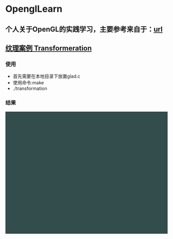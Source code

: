 # OpenglLearn

## 个人关于OpenGL的实践学习，主要参考来自于：[url](https://learnopengl-cn.github.io/01%20Getting%20started/07%20Transformations/#glm)

## [纹理案例 Transformeration](Transformation)
### 使用
* 首先需要在本地目录下放置glad.c
* 使用命令:make
* ./transformation
### 结果
![image](Transformation/transformation.png)